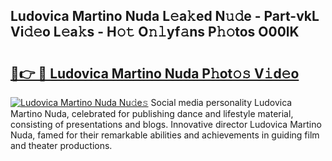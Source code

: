 ## Ludovica Martino Nuda L𝚎a𝚔ed N𝚞𝚍e - Part-vkL Vi𝚍𝚎o L𝚎a𝚔s - H𝚘𝚝 O𝚗𝚕yf𝚊ns P𝚑𝚘tos O00lK

# <h2><a href="http://kf3ho00.oniu.top/?m=Ludovica+Martino+Nuda">🔗👉 🔴 Ludovica Martino Nuda P𝚑ot𝚘𝚜 V𝚒d𝚎o</a></h2>

[![Ludovica Martino Nuda Nu𝚍e𝚜](https://i.imgur.com/0qMVB7G.gif)](http://kf3ho00.oniu.top/?m=Ludovica+Martino+Nuda)
Social media personality Ludovica Martino Nuda, celebrated for publishing dance and lifestyle material, consisting of presentations and blogs. Innovative director Ludovica Martino Nuda, famed for their remarkable abilities and achievements in guiding film and theater productions.  
